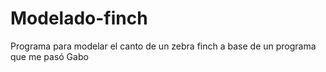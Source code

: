 # Modelado-finch
Programa para modelar el canto de un zebra finch a base de un programa que me pasó Gabo
